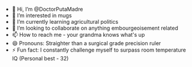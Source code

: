 - 👋 Hi, I’m @DoctorPutaMadre
- 👀 I’m interested in mugs
- 🌱 I’m currently learning agricultural politics
- 💞️ I’m looking to collaborate on anything embourgeoisement related
- 📫 How to reach me - your grandma knows what's up
- 😄 Pronouns: Straighter than a surgical grade precision ruler
- ⚡ Fun fact: I constantly challenge myself to surpass room temperature IQ (Personal best - 32)

<!---
DoctorPutaMadre/DoctorPutaMadre is a ✨ special ✨ repository because its `README.md` (this file) appears on your GitHub profile.
You can click the Preview link to take a look at your changes.
--->
